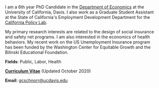 I am a 6th year PhD Candidate in the [Department of Economics](https://economics.ucdavis.edu/) at the University of California, Davis. I also work as a Graduate Student Assistant at the State of California's Employment Development Department for the [California Policy Lab](https://www.capolicylab.org/).

My primary research interests are related to the design of social insurance and safety net programs. I am also interested in the economics of health behaviors. My recent work on the US Unemployment Insurance program has been funded by the Washington Center for Equitable Growth and the Bilinski Educational Foundation.

__Fields__: Public, Labor, Health

__[Curriculum Vitae](/pdf/schnorr_cv_6oct2020.pdf")__ (Updated October 2020)

__Email__: [gcschnorr@ucdavis.edu](gcschnorr@ucdavis.edu)    

